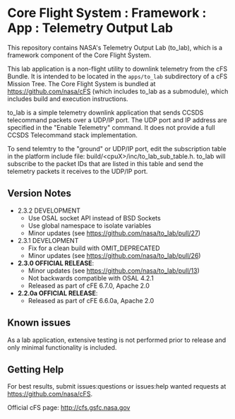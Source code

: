 # Core Flight System : Framework : App : Telemetry Output Lab

This repository contains NASA's Telemetry Output Lab (to_lab), which is a framework component of the Core Flight System.

This lab application is a non-flight utility to downlink telemetry from the cFS Bundle. It is intended to be located in the `apps/to_lab` subdirectory of a cFS Mission Tree.  The Core Flight System is bundled at https://github.com/nasa/cFS (which includes to_lab as a submodule), which includes build and execution instructions.

to_lab is a simple telemetry downlink application that sends CCSDS telecommand packets over a UDP/IP port. The UDP port and IP address are specified in the "Enable Telemetry" command.  It does not provide a full CCSDS Telecommand stack implementation.

To send telemtry to the "ground" or UDP/IP port, edit the subscription table in the platform include file: build/\<cpuX\>/inc/to_lab_sub_table.h.  to_lab will subscribe to the packet IDs that are listed in this table and send the telemetry packets it receives to the UDP/IP port.

## Version Notes
- 2.3.2 DEVELOPMENT
  - Use OSAL socket API instead of BSD Sockets
  - Use global namespace to isolate variables  
  - Minor updates (see https://github.com/nasa/to_lab/pull/27)
- 2.3.1 DEVELOPMENT
  - Fix for a clean build with OMIT_DEPRECATED
  - Minor updates (see https://github.com/nasa/to_lab/pull/26)
- **2.3.0 OFFICIAL RELEASE**:
  - Minor updates (see https://github.com/nasa/to_lab/pull/13)
  - Not backwards compatible with OSAL 4.2.1
  - Released as part of cFE 6.7.0, Apache 2.0
- **2.2.0a OFFICIAL RELEASE**:
  - Released as part of cFE 6.6.0a, Apache 2.0

## Known issues

As a lab application, extensive testing is not performed prior to release and only minimal functionality is included.

## Getting Help

For best results, submit issues:questions or issues:help wanted requests at https://github.com/nasa/cFS.

Official cFS page: http://cfs.gsfc.nasa.gov
